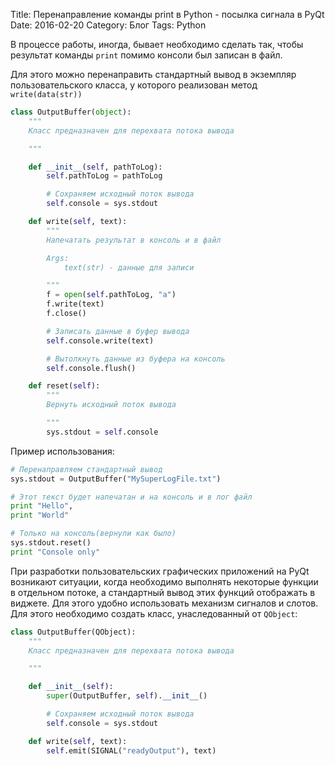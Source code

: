 Title: Перенаправление команды print в Python - посылка сигнала в PyQt
Date: 2016-02-20
Category: Блог
Tags: Python


В процессе работы, иногда, бывает необходимо сделать так, чтобы результат команды `print` помимо консоли был записан в файл.

Для этого можно перенаправить стандартный вывод в экземпляр пользовательского класса, у которого реализован метод `write(data(str))`

```python
class OutputBuffer(object):
    """
    Класс предназначен для перехвата потока вывода

    """

    def __init__(self, pathToLog):
        self.pathToLog = pathToLog

        # Сохраняем исходный поток вывода
        self.console = sys.stdout

    def write(self, text):
        """
        Напечатать результат в консоль и в файл

        Args:
            text(str) - данные для записи

        """
        f = open(self.pathToLog, "a")
        f.write(text)
        f.close()

        # Записать данные в буфер вывода
        self.console.write(text)

        # Вытолкнуть данные из буфера на консоль
        self.console.flush()

    def reset(self):
        """
        Вернуть исходный поток вывода

        """
        sys.stdout = self.console
```

Пример использования:
```python
# Перенаправляем стандартный вывод
sys.stdout = OutputBuffer("MySuperLogFile.txt")

# Этот текст будет напечатан и на консоль и в лог файл
print "Hello",
print "World"

# Только на консоль(вернули как было)
sys.stdout.reset()
print "Console only"
```

При разработки пользовательских графических приложений на PyQt возникают ситуации, когда необходимо выполнять некоторые функции в отдельном потоке, а стандартный вывод этих функций отображать в виджете. Для этого удобно использовать механизм сигналов и слотов. 
Для этого необходимо создать класс, унаследованный от `QObject`:
```python
class OutputBuffer(QObject):
    """
    Класс предназначен для перехвата потока вывода

    """

    def __init__(self):
        super(OutputBuffer, self).__init__()

        # Сохраняем исходный поток вывода
        self.console = sys.stdout

    def write(self, text):
        self.emit(SIGNAL("readyOutput"), text)
```

